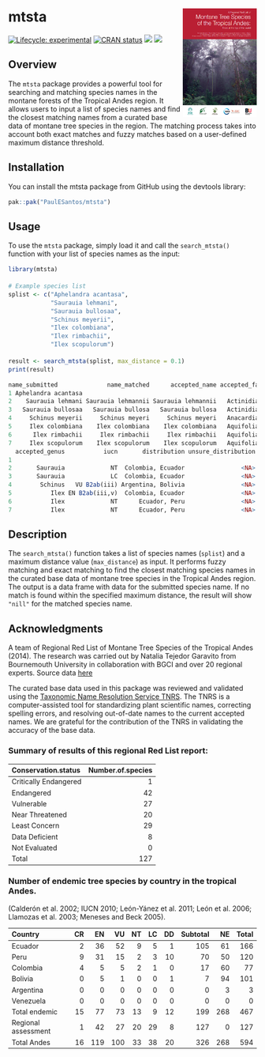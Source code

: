 
<!-- README.md is generated from README.Rmd. Please edit that file -->

# mtsta <a href='https://github.com/PaulESantos/mtsta'><img src='man/figures/mtstarl.png' align="right" height="220" width="150" /></a>

<!-- badges: start -->

[![Lifecycle:
experimental](https://img.shields.io/badge/lifecycle-experimental-orange.svg)](https://lifecycle.r-lib.org/articles/stages.html)
[![CRAN
status](https://www.r-pkg.org/badges/version/mtsta)](https://CRAN.R-project.org/package=mtsta)
[![](http://cranlogs.r-pkg.org/badges/grand-total/mtsta?color=green)](https://cran.r-project.org/package=mtsta)
[![](http://cranlogs.r-pkg.org/badges/last-week/mtsta?color=green)](https://cran.r-project.org/package=mtsta)

<!-- badges: end -->

## Overview

The `mtsta` package provides a powerful tool for searching and matching
species names in the montane forests of the Tropical Andes region. It
allows users to input a list of species names and find the closest
matching names from a curated base data of montane tree species in the
region. The matching process takes into account both exact matches and
fuzzy matches based on a user-defined maximum distance threshold.

## Installation

You can install the mtsta package from GitHub using the devtools
library:

``` r
pak::pak("PaulESantos/mtsta")
```

## Usage

To use the `mtsta` package, simply load it and call the `search_mtsta()`
function with your list of species names as the input:

``` r
library(mtsta)

# Example species list
splist <- c("Aphelandra acantasa",
            "Saurauia lehmani",
            "Saurauia bullosaa",
            "Schinus meyerii",
            "Ilex colombiana",
            "Ilex rimbachii",
            "Ilex scopulorum")

result <- search_mtsta(splist, max_distance = 0.1)
print(result)
```

``` r
name_submitted              name_matched      accepted_name accepted_family
1 Aphelandra acantasa                                                      
2    Saurauia lehmani Saurauia lehmannii Saurauia lehmannii   Actinidiaceae
3   Saurauia bullosaa   Saurauia bullosa   Saurauia bullosa   Actinidiaceae
4     Schinus meyerii     Schinus meyeri     Schinus meyeri   Anacardiaceae
5     Ilex colombiana    Ilex colombiana    Ilex colombiana   Aquifoliaceae
6      Ilex rimbachii     Ilex rimbachii     Ilex rimbachii   Aquifoliaceae
7     Ilex scopulorum    Ilex scopulorum    Ilex scopulorum   Aquifoliaceae
  accepted_genus           iucn       distribution unsure_distribution     elevation
1                                                                                   
2       Saurauia             NT  Colombia, Ecuador                <NA>  up to 3000 m
3       Saurauia             LC  Colombia, Ecuador                <NA> 1500 – 4000 m
4        Schinus   VU B2ab(iii) Argentina, Bolivia                <NA> 1600 - 2100 m
5           Ilex EN B2ab(iii,v)  Colombia, Ecuador                <NA> 3300 - 3600 m
6           Ilex             NT      Ecuador, Peru                <NA> 2000 - 3000 m
7           Ilex             NT      Ecuador, Peru                <NA> 2000 - 3500 m
```

## Description

The `search_mtsta()` function takes a list of species names (`splist`)
and a maximum distance value (`max_distance`) as input. It performs
fuzzy matching and exact matching to find the closest matching species
names in the curated base data of montane tree species in the Tropical
Andes region. The output is a data frame with data for the submitted
species name. If no match is found within the specified maximum
distance, the result will show `"nill"` for the matched species name.

## Acknowledgments

A team of Regional Red List of Montane Tree Species of the Tropical
Andes (2014). The research was carried out by Natalia Tejedor Garavito
from Bournemouth University in collaboration with BGCI and over 20
regional experts. Source data
[here](https://www.bgci.org/resources/bgci-tools-and-resources/the-regional-red-list-of-montane-tree-species-of-the-tropical-andes/)

The curated base data used in this package was reviewed and validated
using the [Taxonomic Name Resolution Service
TNRS](https://tnrs.biendata.org/). The TNRS is a computer-assisted tool
for standardizing plant scientific names, correcting spelling errors,
and resolving out-of-date names to the current accepted names. We are
grateful for the contribution of the TNRS in validating the accuracy of
the base data.

### Summary of results of this regional Red List report:

| Conservation.status   | Number.of.species |
|:----------------------|------------------:|
| Critically Endangered |                 1 |
| Endangered            |                42 |
| Vulnerable            |                27 |
| Near Threatened       |                20 |
| Least Concern         |                29 |
| Data Deficient        |                 8 |
| Not Evaluated         |                 0 |
| Total                 |               127 |

### Number of endemic tree species by country in the tropical Andes.

(Calderón et al. 2002; IUCN 2010; León-Yánez et al. 2011; León et
al. 2006; Llamozas et al. 2003; Meneses and Beck 2005).

| Country             |  CR |  EN |  VU |  NT |  LC |  DD | Subtotal |  NE | Total |
|:--------------------|----:|----:|----:|----:|----:|----:|---------:|----:|------:|
| Ecuador             |   2 |  36 |  52 |   9 |   5 |   1 |      105 |  61 |   166 |
| Peru                |   9 |  31 |  15 |   2 |   3 |  10 |       70 |  50 |   120 |
| Colombia            |   4 |   5 |   5 |   2 |   1 |   0 |       17 |  60 |    77 |
| Bolivia             |   0 |   5 |   1 |   0 |   0 |   1 |        7 |  94 |   101 |
| Argentina           |   0 |   0 |   0 |   0 |   0 |   0 |        0 |   3 |     3 |
| Venezuela           |   0 |   0 |   0 |   0 |   0 |   0 |        0 |   0 |     0 |
| Total endemic       |  15 |  77 |  73 |  13 |   9 |  12 |      199 | 268 |   467 |
| Regional assessment |   1 |  42 |  27 |  20 |  29 |   8 |      127 |   0 |   127 |
| Total Andes         |  16 | 119 | 100 |  33 |  38 |  20 |      326 | 268 |   594 |
